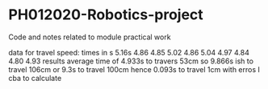 # PH012020-Robotics-project
Code and notes related to module practical work

data for travel speed:
times in s
5.16s
4.86
4.85
5.02
4.86
5.04
4.97
4.84
4.80
4.93
results
average time of 4.933s to travers 53cm so 9.866s ish to travel 106cm or 9.3s to travel 100cm hence 0.093s to travel 1cm with erros I cba to calculate
